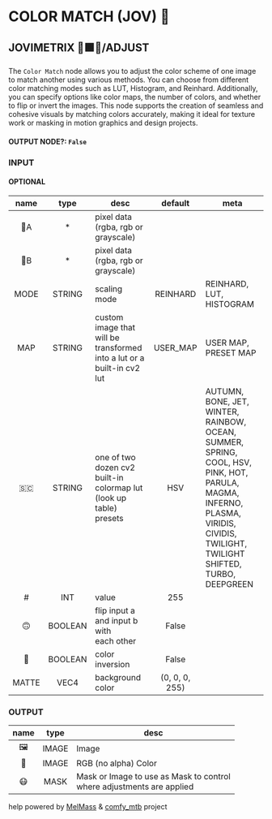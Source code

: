 # COLOR MATCH (JOV) 💞

## JOVIMETRIX 🔺🟩🔵/ADJUST

The `Color Match` node allows you to adjust the color scheme of one image to match another using various methods. You can choose from different color matching modes such as LUT, Histogram, and Reinhard. Additionally, you can specify options like color maps, the number of colors, and whether to flip or invert the images. This node supports the creation of seamless and cohesive visuals by matching colors accurately, making it ideal for texture work or masking in motion graphics and design projects.

#### OUTPUT NODE?: `False`

### INPUT

#### OPTIONAL

name | type | desc | default | meta
:---:|:---:|---|:---:|---
👾A | * | pixel data (rgba, rgb or<br>grayscale) |  | 
👾B | * | pixel data (rgba, rgb or<br>grayscale) |  | 
MODE | STRING | scaling mode | REINHARD | REINHARD, LUT, HISTOGRAM
MAP | STRING | custom image that will be<br>transformed into a lut or a<br>built-in cv2 lut | USER_MAP | USER MAP, PRESET MAP
🇸🇨 | STRING | one of two dozen cv2 built-in<br>colormap lut (look up table)<br>presets | HSV | AUTUMN, BONE, JET, WINTER,<br>RAINBOW, OCEAN, SUMMER, SPRING,<br>COOL, HSV, PINK, HOT, PARULA,<br>MAGMA, INFERNO, PLASMA, VIRIDIS,<br>CIVIDIS, TWILIGHT, TWILIGHT<br>SHIFTED, TURBO, DEEPGREEN
\# | INT | value | 255 | 
🙃 | BOOLEAN | flip input a and input b with<br>each other | False | 
🔳 | BOOLEAN | color inversion | False | 
MATTE | VEC4 | background color | (0, 0, 0, 255) | 

### OUTPUT

name | type | desc
:---:|:---:|---
🖼️ | IMAGE | Image 
🌈 | IMAGE | RGB (no alpha) Color 
😷 | MASK | Mask or Image to use as Mask to control<br>where adjustments are applied 

help powered by [MelMass](https://github.com/melMass) & [comfy_mtb](https://github.com/melMass/comfy_mtb) project